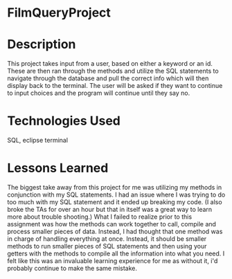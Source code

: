 # FilmQueryProject

# Description
This project takes input from a user, based on either a keyword or an id. These are then ran through the methods and utilize the SQL statements to navigate through the database and pull the correct info which will then display back to the terminal. The user will be asked if they want to continue to input choices and the program will continue until they say no. 

# Technologies Used
SQL, eclipse terminal 

# Lessons Learned
The biggest take away from this project for me was utilizing my methods in conjunction with my SQL statements. I had an issue where I was trying to do too much with my SQL statement and it ended up breaking my code. (I also broke the TAs for over an hour but that in itself was a great way to learn more about trouble shooting.) What I failed to realize prior to this assignment was how the methods can work together to call, compile and process smaller pieces of data. Instead, I had thought that one method was in charge of handling everything at once. Instead, it should be smaller methods to run smaller pieces of SQL statements and then using your getters with the methods to compile all the information into what you need. 
I felt like this was an invaluable learning experience for me as without it, i'd probably continue to make the same mistake. 

